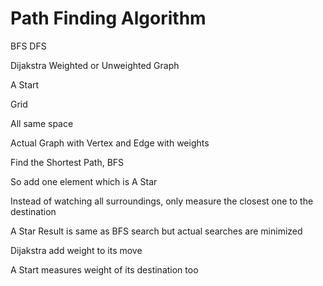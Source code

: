 # Path Finding Algorithm 

BFS DFS 

Dijakstra 
Weighted or Unweighted Graph 

A Start 

Grid 

All same space 

Actual Graph with Vertex and Edge with weights 

Find the Shortest Path, BFS 

So add one element which is A Star 

Instead of watching all surroundings, 
only measure the closest one to the destination 

A Star Result is same as BFS search but actual searches are minimized


Dijakstra add weight to its move 

A Start measures weight of its destination too 


